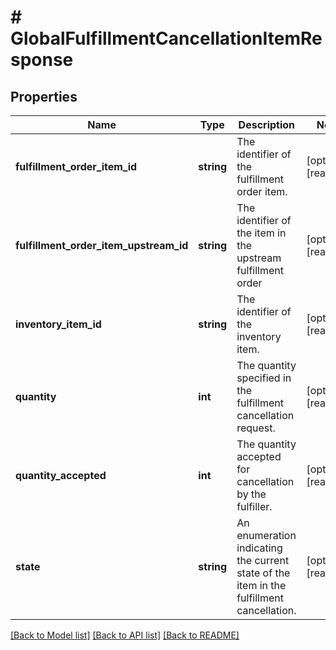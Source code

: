 # # GlobalFulfillmentCancellationItemResponse

## Properties

Name | Type | Description | Notes
------------ | ------------- | ------------- | -------------
**fulfillment_order_item_id** | **string** | The identifier of the fulfillment order item. | [optional] [readonly] 
**fulfillment_order_item_upstream_id** | **string** | The identifier of the item in the upstream fulfillment order | [optional] [readonly] 
**inventory_item_id** | **string** | The identifier of the inventory item. | [optional] [readonly] 
**quantity** | **int** | The quantity specified in the fulfillment cancellation request. | [optional] [readonly] 
**quantity_accepted** | **int** | The quantity accepted for cancellation by the fulfiller. | [optional] [readonly] 
**state** | **string** | An enumeration indicating the current state of the item in the fulfillment cancellation. | [optional] [readonly] 

[[Back to Model list]](../../README.md#documentation-for-models) [[Back to API list]](../../README.md#documentation-for-api-endpoints) [[Back to README]](../../README.md)


